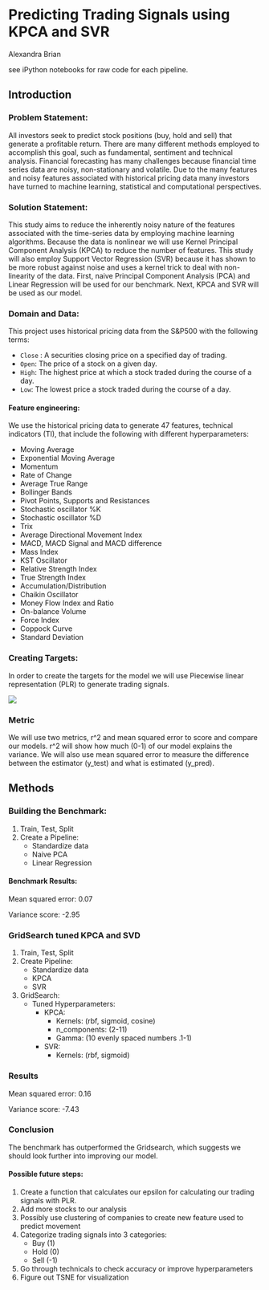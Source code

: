 # Predicting Trading Signals using KPCA and SVR

Alexandra Brian

see iPython notebooks for raw code for each pipeline.

## Introduction

### Problem Statement: 
All investors seek to predict stock positions (buy, hold and sell) that generate a profitable return. There are many different methods employed to accomplish this goal, such as fundamental, sentiment  and technical analysis. Financial forecasting has many challenges because financial time series data are noisy, non-stationary and volatile. Due to the many features and noisy features associated with historical pricing data many investors have turned to machine learning, statistical and computational perspectives.   

### Solution Statement: 
This study aims to reduce the inherently noisy nature of the features associated with the time-series data by employing machine learning algorithms. Because the data is nonlinear we will use Kernel Principal Component Analysis (KPCA) to reduce the number of features. This study will also employ Support Vector Regression (SVR) because it has shown to be more robust against noise and uses a kernel trick to deal with non-linearity of the data. First, naive Principal Component Analysis (PCA) and Linear Regression will be used for our benchmark. Next, KPCA and SVR will be used as our model.  

### Domain and Data:
This project uses historical pricing data from the S&P500 with the following terms:

- `Close` : A securities closing price on a specified day of trading.
- `Open`: The price of a stock on a given day.
- `High`: The highest price at which a stock traded during the course of a day. 
- `Low`: The lowest price a stock traded during the course of a day. 

#### Feature engineering:
We use the historical pricing data to generate 47 features, technical indicators (TI), that include the following with different hyperparameters:

- Moving Average
- Exponential Moving Average
- Momentum
- Rate of Change
- Average True Range
- Bollinger Bands
- Pivot Points, Supports and Resistances
- Stochastic oscillator %K
- Stochastic oscillator %D
- Trix
- Average Directional Movement Index
- MACD, MACD Signal and MACD difference
- Mass Index
- KST Oscillator
- Relative Strength Index
- True Strength Index
- Accumulation/Distribution
- Chaikin Oscillator
- Money Flow Index and Ratio
- On-balance Volume
- Force Index
- Coppock Curve
- Standard Deviation

     
### Creating Targets:
In order to create the targets for the model we will use Piecewise linear representation (PLR) to generate trading signals. 


![](doc/img/trading_signal_2.png)


### Metric
We will use two metrics, r^2 and mean squared error to score and compare our models. r^2 will show how much (0-1) of our model explains the variance. We will also use mean squared error to measure the difference between the estimator (y_test) and what is estimated (y_pred).

## Methods

### Building the Benchmark: 

1. Train, Test, Split
2. Create a Pipeline:
	- Standardize data 
	- Naive PCA
	- Linear Regression

#### Benchmark Results:  

Mean squared error: 0.07

Variance score: -2.95


### GridSearch tuned KPCA and SVD
1. Train, Test, Split
2. Create Pipeline:
	-  Standardize data
	- KPCA
	- SVR
3. GridSearch:
	- Tuned Hyperparameters:
		- KPCA:
			- Kernels: (rbf, sigmoid, cosine) 
			- n_components: (2-11)
			- Gamma: (10 evenly spaced numbers .1-1) 
		- SVR:
			- Kernels: (rbf, sigmoid)

### Results

Mean squared error: 0.16

Variance score: -7.43


### Conclusion
The benchmark has outperformed the Gridsearch, which suggests we should look further into improving our model. 

#### Possible future steps:
1. Create a function that calculates our epsilon for calculating our trading signals with PLR.
1. Add more stocks to our analysis
1. Possibly use clustering of companies to create new feature used to predict movement 
1. Categorize trading signals into 3 categories:
	 - Buy (1) 
	- Hold (0)
	- Sell  (-1) 
1. Go through technicals to check accuracy or improve hyperparameters
1. Figure out TSNE for visualization 
